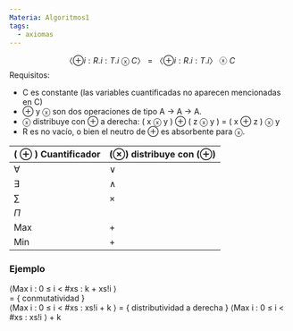 ```yaml
---
Materia: Algoritmos1
tags:
  - axiomas
---
```

$$
〈 ⊕ i : R.i : T.i \ ⓧ \ C 〉= 〈 ⊕ i : R.i : T.i 〉\ ⓧ \ C
$$
Requisitos:  
- C es constante (las variables cuantificadas no aparecen mencionadas en C)  
- ⊕ y ⓧ son dos operaciones de tipo A → A → A.  
- ⓧ distribuye con ⊕ a derecha: ( x ⓧ y ) ⊕ ( z ⓧ y ) = ( x ⊕ z ) ⓧ y
- R es no vacío, o bien el neutro de ⊕ es absorbente para ⓧ.

| ( ⊕ ) Cuantificador | (⊗) distribuye con (⊕) |
| ---- | ---- |
| ∀ | ∨ |
| ∃ | ∧ |
| $\sum$ | × |
| $\Pi$ |  |
| Max | + |
| Min | + |
### Ejemplo
⟨Max i : 0 ≤ i < \#xs : k + xs!i ⟩  
= { conmutatividad }  
⟨Max i : 0 ≤ i < \#xs : xs!i + k ⟩
= { distributividad a derecha }
⟨Max i : 0 ≤ i < \#xs : xs!i ⟩ + k


